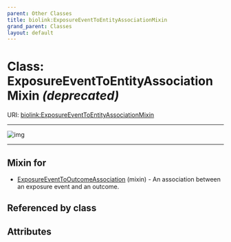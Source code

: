 ```yaml
---
parent: Other Classes
title: biolink:ExposureEventToEntityAssociationMixin
grand_parent: Classes
layout: default
---
```


# Class: ExposureEventToEntityAssociationMixin _(deprecated)_




URI: [biolink:ExposureEventToEntityAssociationMixin](https://w3id.org/biolink/vocab/ExposureEventToEntityAssociationMixin)


---

![img](https://yuml.me/diagram/nofunky;dir:TB/class/[ExposureEventToOutcomeAssociation]uses%20-.-%3E[ExposureEventToEntityAssociationMixin],[ExposureEventToOutcomeAssociation])

---


## Mixin for

 * [ExposureEventToOutcomeAssociation](ExposureEventToOutcomeAssociation.md) (mixin)  - An association between an exposure event and an outcome.

## Referenced by class


## Attributes

